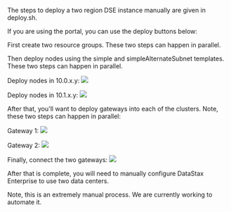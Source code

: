The steps to deploy a two region DSE instance manually are given in deploy.sh.

If you are using the portal, you can use the deploy buttons below:

First create two resource groups.  These two steps can happen in parallel.

Then deploy nodes using the simple and simpleAlternateSubnet templates.  These two steps can happen in parallel.

Deploy nodes in 10.0.x.y:
<a href="https://portal.azure.com/#create/Microsoft.Template/uri/https%3A%2F%2Fraw.githubusercontent.com%2FDSPN%2Fazure-arm-dse%2Fmaster%2Fsimple%2FmainTemplate.json" target="_blank">
    <img src="http://azuredeploy.net/deploybutton.png"/>
</a>

Deploy nodes in 10.1.x.y:
<a href="https://portal.azure.com/#create/Microsoft.Template/uri/https%3A%2F%2Fraw.githubusercontent.com%2FDSPN%2Fazure-arm-dse%2Fmaster%2FmultiDataCenter%2FsimpleAlternateSubnet%2FmainTemplate.json" target="_blank">
    <img src="http://azuredeploy.net/deploybutton.png"/>
</a>

After that, you'll want to deploy gateways into each of the clusters.  Note, these two steps can happen in parallel:

Gateway 1:
<a href="https://portal.azure.com/#create/Microsoft.Template/uri/https%3A%2F%2Fraw.githubusercontent.com%2FDSPN%2Fazure-arm-dse%2Fmaster%2FmultiDataCenter%2Fconnect%2FacrossResourceGroups%2Fgateway1.json" target="_blank">
    <img src="http://azuredeploy.net/deploybutton.png"/>
</a>

Gateway 2:
<a href="https://portal.azure.com/#create/Microsoft.Template/uri/https%3A%2F%2Fraw.githubusercontent.com%2FDSPN%2Fazure-arm-dse%2Fmaster%2FmultiDataCenter%2Fconnect%2FacrossResourceGroups%2Fgateway2.json" target="_blank">
    <img src="http://azuredeploy.net/deploybutton.png"/>
</a>

Finally, connect the two gateways:
<a href="https://portal.azure.com/#create/Microsoft.Template/uri/https%3A%2F%2Fraw.githubusercontent.com%2FDSPN%2Fazure-arm-dse%2Fmaster%2FmultiDataCenter%2Fconnect%2FacrossResourceGroups%2Fconnect.json" target="_blank">
    <img src="http://azuredeploy.net/deploybutton.png"/>
</a>

After that is complete, you will need to manually configure DataStax Enterprise to use two data centers.

Note, this is an extremely manual process.  We are currently working to automate it.

